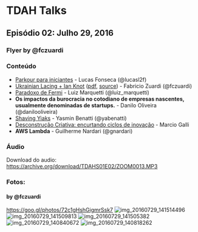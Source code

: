 
TDAH Talks
==========

Episódio 02: Julho 29, 2016
-------------------------------

### Flyer by @fczuardi

### Conteúdo

- [Parkour para iniciantes](https://docs.google.com/presentation/d/1uRrGZqp9YjHg8AZGSSeDVtBhT838ooNj9UUAHaHDaSQ/edit?usp=sharing) - Lucas Fonseca (@lucasl2f)
- [Ukrainian Lacing + Ian Knot](https://fczuardi.github.io/tdahdeck02/slides.html)
([pdf](https://raw.githubusercontent.com/fczuardi/tdahdeck02/master/slides.pdf), [source](https://github.com/fczuardi/tdahdeck02)) - Fabricio Zuardi (@fczuardi)
- [Paradoxo de Fermi](https://docs.google.com/presentation/d/1gtuHdrO28dCeo9ayDfBtInVAAS-UpqBuB7fXee9NVsU/edit?usp=sharing) - Luiz Marquetti (@luiz_marquetti)
- __Os impactos da burocracia no cotodiano de empresas nascentes, usualmente denominadas de startups.__ - Danilo Oliveira (@danilooliveira)
- [Shaving Yiaks](https://docs.google.com/drawings/d/1vNfHdZ41QluisOa3Js5Er-hB7swNcvlM2CMXOo2GfCs/edit?usp=sharing) - Yasmin Benatti (@yabenatti)
- [Desconstrução Criativa: encurtando ciclos de inovação](https://www.youtube.com/watch?v=LgvZB1ImNTo) - Marcio Galli
- __AWS Lambda__ - Guilherme Nardari (@gnardari)

### Áudio

Download do audio: https://archive.org/download/TDAHS01E02/ZOOM0013.MP3

### Fotos:

#### by @fczuardi
https://goo.gl/photos/72c1gHshGigmrSsk7
![img_20160729_141514496](https://cloud.githubusercontent.com/assets/7760/17257859/753b9744-559a-11e6-877a-4b31c0c725e3.jpg)
![img_20160729_141509813](https://cloud.githubusercontent.com/assets/7760/17257858/753aebaa-559a-11e6-8bea-ed85b3ed3813.jpg)
![img_20160729_141505382](https://cloud.githubusercontent.com/assets/7760/17257860/753c4004-559a-11e6-930a-d59022d5e8c8.jpg)
![img_20160729_140840672](https://cloud.githubusercontent.com/assets/7760/17257862/753fdad4-559a-11e6-86b2-34b6850ff677.jpg)
![img_20160729_140818262](https://cloud.githubusercontent.com/assets/7760/17257861/753ce676-559a-11e6-9fd1-4f4bbe2180a0.jpg)
